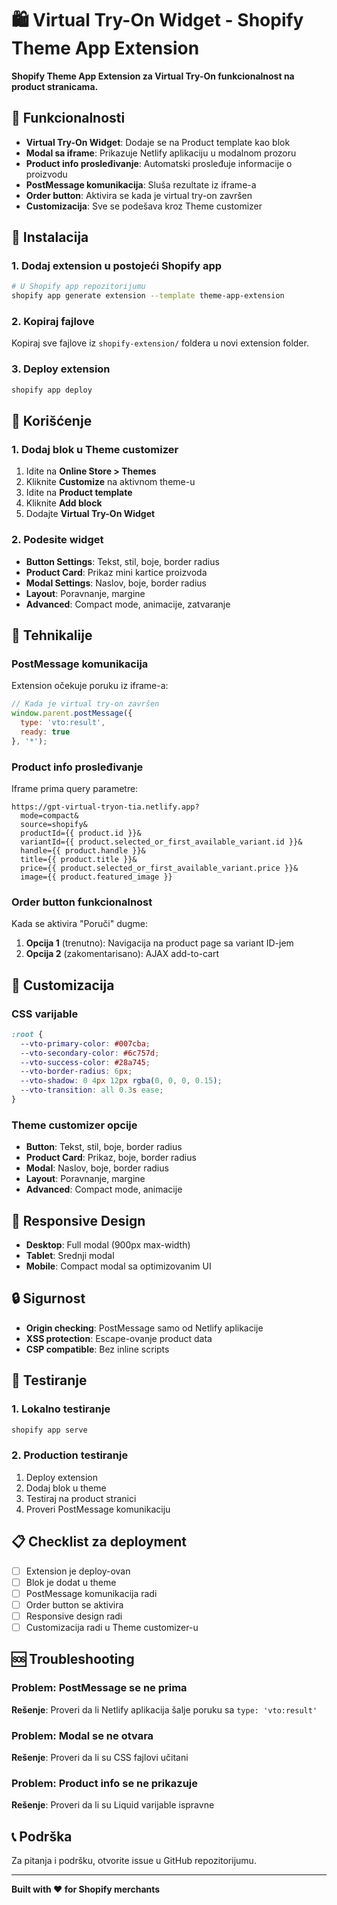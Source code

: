 # 🛍️ Virtual Try-On Widget - Shopify Theme App Extension

**Shopify Theme App Extension za Virtual Try-On funkcionalnost na product stranicama.**

## 🎯 Funkcionalnosti

- **Virtual Try-On Widget**: Dodaje se na Product template kao blok
- **Modal sa iframe**: Prikazuje Netlify aplikaciju u modalnom prozoru
- **Product info prosleđivanje**: Automatski prosleđuje informacije o proizvodu
- **PostMessage komunikacija**: Sluša rezultate iz iframe-a
- **Order button**: Aktivira se kada je virtual try-on završen
- **Customizacija**: Sve se podešava kroz Theme customizer

## 🚀 Instalacija

### 1. Dodaj extension u postojeći Shopify app

```bash
# U Shopify app repozitorijumu
shopify app generate extension --template theme-app-extension
```

### 2. Kopiraj fajlove

Kopiraj sve fajlove iz `shopify-extension/` foldera u novi extension folder.

### 3. Deploy extension

```bash
shopify app deploy
```

## 📱 Korišćenje

### 1. Dodaj blok u Theme customizer

1. Idite na **Online Store > Themes**
2. Kliknite **Customize** na aktivnom theme-u
3. Idite na **Product template**
4. Kliknite **Add block**
5. Dodajte **Virtual Try-On Widget**

### 2. Podesite widget

- **Button Settings**: Tekst, stil, boje, border radius
- **Product Card**: Prikaz mini kartice proizvoda
- **Modal Settings**: Naslov, boje, border radius
- **Layout**: Poravnanje, margine
- **Advanced**: Compact mode, animacije, zatvaranje

## 🔧 Tehnikalije

### PostMessage komunikacija

Extension očekuje poruku iz iframe-a:

```javascript
// Kada je virtual try-on završen
window.parent.postMessage({
  type: 'vto:result',
  ready: true
}, '*');
```

### Product info prosleđivanje

Iframe prima query parametre:

```
https://gpt-virtual-tryon-tia.netlify.app?
  mode=compact&
  source=shopify&
  productId={{ product.id }}&
  variantId={{ product.selected_or_first_available_variant.id }}&
  handle={{ product.handle }}&
  title={{ product.title }}&
  price={{ product.selected_or_first_available_variant.price }}&
  image={{ product.featured_image }}
```

### Order button funkcionalnost

Kada se aktivira "Poruči" dugme:

1. **Opcija 1** (trenutno): Navigacija na product page sa variant ID-jem
2. **Opcija 2** (zakomentarisano): AJAX add-to-cart

## 🎨 Customizacija

### CSS varijable

```css
:root {
  --vto-primary-color: #007cba;
  --vto-secondary-color: #6c757d;
  --vto-success-color: #28a745;
  --vto-border-radius: 6px;
  --vto-shadow: 0 4px 12px rgba(0, 0, 0, 0.15);
  --vto-transition: all 0.3s ease;
}
```

### Theme customizer opcije

- **Button**: Tekst, stil, boje, border radius
- **Product Card**: Prikaz, boje, border radius
- **Modal**: Naslov, boje, border radius
- **Layout**: Poravnanje, margine
- **Advanced**: Compact mode, animacije

## 📱 Responsive Design

- **Desktop**: Full modal (900px max-width)
- **Tablet**: Srednji modal
- **Mobile**: Compact modal sa optimizovanim UI

## 🔒 Sigurnost

- **Origin checking**: PostMessage samo od Netlify aplikacije
- **XSS protection**: Escape-ovanje product data
- **CSP compatible**: Bez inline scripts

## 🧪 Testiranje

### 1. Lokalno testiranje

```bash
shopify app serve
```

### 2. Production testiranje

1. Deploy extension
2. Dodaj blok u theme
3. Testiraj na product stranici
4. Proveri PostMessage komunikaciju

## 📋 Checklist za deployment

- [ ] Extension je deploy-ovan
- [ ] Blok je dodat u theme
- [ ] PostMessage komunikacija radi
- [ ] Order button se aktivira
- [ ] Responsive design radi
- [ ] Customizacija radi u Theme customizer-u

## 🆘 Troubleshooting

### Problem: PostMessage se ne prima

**Rešenje**: Proveri da li Netlify aplikacija šalje poruku sa `type: 'vto:result'`

### Problem: Modal se ne otvara

**Rešenje**: Proveri da li su CSS fajlovi učitani

### Problem: Product info se ne prikazuje

**Rešenje**: Proveri da li su Liquid varijable ispravne

## 📞 Podrška

Za pitanja i podršku, otvorite issue u GitHub repozitorijumu.

---

**Built with ❤️ for Shopify merchants**
